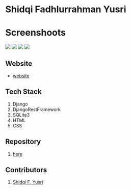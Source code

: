 # Shidqi Fadhlurrahman Yusri

# Screenshoots
![](.screenshots/Home.png)
![](.screenshots/Card-deck.png)
![](.screenshots/blog-posts.png)
![](.screenshots/detail-blog.png)

## Website
- [website](https://shidqify-blog.herokuapp.com/)

## Tech Stack
1. Django
2. DjangoRestFramework
3. SQLite3
4. HTML
5. CSS

## Repository
1. [here](https://github.com/shidqify/Web-using-Django)

## Contributors
1. [Shidqi F. Yusri](https://github.com/shidqify)

